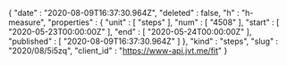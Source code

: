 {
  "date" : "2020-08-09T16:37:30.964Z",
  "deleted" : false,
  "h" : "h-measure",
  "properties" : {
    "unit" : [ "steps" ],
    "num" : [ "4508" ],
    "start" : [ "2020-05-23T00:00:00Z" ],
    "end" : [ "2020-05-24T00:00:00Z" ],
    "published" : [ "2020-08-09T16:37:30.964Z" ]
  },
  "kind" : "steps",
  "slug" : "2020/08/5i5zq",
  "client_id" : "https://www-api.jvt.me/fit"
}
